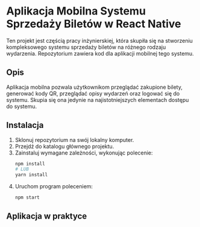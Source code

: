 # Aplikacja Mobilna Systemu Sprzedaży Biletów w React Native

Ten projekt jest częścią pracy inżynierskiej, która skupiła się na stworzeniu kompleksowego systemu sprzedaży biletów na różnego rodzaju wydarzenia. Repozytorium zawiera kod dla aplikacji mobilnej tego systemu.

## Opis

Aplikacja mobilna pozwala użytkownikom przeglądać zakupione bilety, generować kody QR, przeglądać opisy wydarzeń oraz logować się do systemu. Skupia się ona jedynie na najistotniejszych elementach dostępu do systemu.

## Instalacja

1. Sklonuj repozytorium na swój lokalny komputer.
2. Przejdź do katalogu głównego projektu.
3. Zainstaluj wymagane zależności, wykonując polecenie:
   ```bash
   npm install
   # LUB
   yarn install
4. Uruchom program poleceniem:
   ```bash
   npm start

## Aplikacja w praktyce
